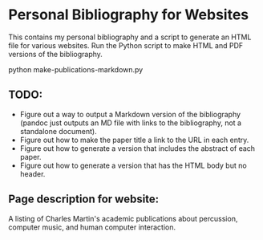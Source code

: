 # Personal Bibliography for Websites

This contains my personal bibliography and a script to generate an
HTML file for various websites. Run the Python script to make HTML and
PDF versions of the bibliography.

   python make-publications-markdown.py

## TODO:

- Figure out a way to output a Markdown version of the bibliography
  (pandoc just outputs an MD file with links to the bibliography, not
  a standalone document).
- Figure out how to make the paper title a link to the URL in each
  entry.
- Figure out how to generate a version that includes the abstract of
  each paper.
- Figure out how to generate a version that has the HTML body but no
  header.

## Page description for website:

A listing of Charles Martin's academic publications about percussion,
computer music, and human computer interaction.
